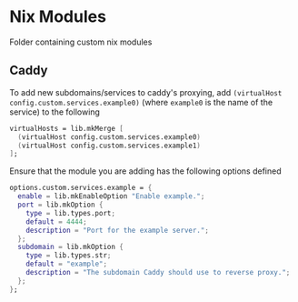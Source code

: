 # Nix Modules

Folder containing custom nix modules

## Caddy

To add new subdomains/services to caddy's proxying, add `(virtualHost config.custom.services.example0)` (where `example0` is the name of the service) to the following

```nix
virtualHosts = lib.mkMerge [
  (virtualHost config.custom.services.example0)
  (virtualHost config.custom.services.example1)
];
```

Ensure that the module you are adding has the following options defined

```nix
options.custom.services.example = {
  enable = lib.mkEnableOption "Enable example.";
  port = lib.mkOption {
    type = lib.types.port;
    default = 4444;
    description = "Port for the example server.";
  };
  subdomain = lib.mkOption {
    type = lib.types.str;
    default = "example";
    description = "The subdomain Caddy should use to reverse proxy.";
  };
};
```
